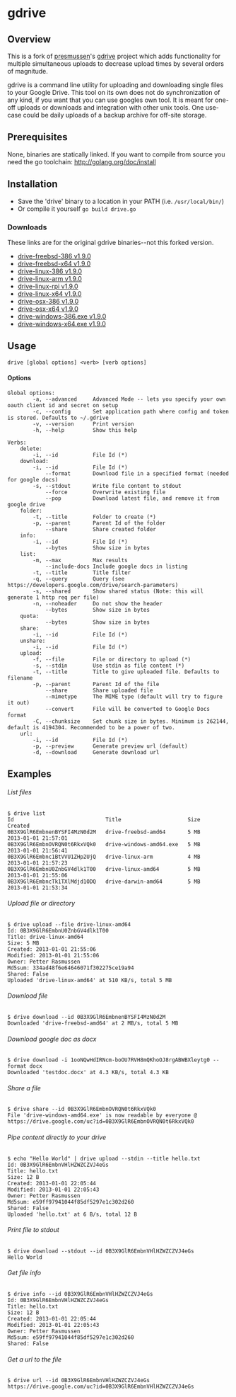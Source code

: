 gdrive
======


## Overview
This is a fork of [presmussen](https://github.com/prasmussen)'s [gdrive](https://github.com/prasmussen/gdrive) project which adds functionality for multiple simultaneous uploads to decrease upload times by several orders of magnitude.

gdrive is a command line utility for uploading and downloading single files to your Google Drive.
This tool on its own does not do synchronization of any kind, if you want that you can use googles own tool.
It is meant for one-off uploads or downloads and integration with other unix tools. One use-case could be
daily uploads of a backup archive for off-site storage.

## Prerequisites
None, binaries are statically linked.
If you want to compile from source you need the go toolchain: http://golang.org/doc/install

## Installation
- Save the 'drive' binary to a location in your PATH (i.e. `/usr/local/bin/`)
- Or compile it yourself `go build drive.go`

### Downloads
These links are for the original gdrive binaries--not this forked version.
- [drive-freebsd-386 v1.9.0](https://drive.google.com/uc?id=0B3X9GlR6EmbnNkdVSU1oNUoyQ0U)
- [drive-freebsd-x64 v1.9.0](https://drive.google.com/uc?id=0B3X9GlR6EmbnZTdTTlM2Y1ViV1E)
- [drive-linux-386 v1.9.0](https://drive.google.com/uc?id=0B3X9GlR6EmbnUWZGRmYxVUU2M00)
- [drive-linux-arm v1.9.0](https://drive.google.com/uc?id=0B3X9GlR6EmbnajNmMVU1TDdIWmc)
- [drive-linux-rpi v1.9.0](https://drive.google.com/uc?id=0B3X9GlR6EmbnTVh2SlQyN1FPM3c)
- [drive-linux-x64 v1.9.0](https://drive.google.com/uc?id=0B3X9GlR6Embnb095MGxEYmJhY2c)
- [drive-osx-386 v1.9.0](https://drive.google.com/uc?id=0B3X9GlR6EmbnbEpXdlhza25zT1U)
- [drive-osx-x64 v1.9.0](https://drive.google.com/uc?id=0B3X9GlR6EmbnVjIzMDRqck1aekE)
- [drive-windows-386.exe v1.9.0](https://drive.google.com/uc?id=0B3X9GlR6EmbnTXlSc1FqV1dvSTQ)
- [drive-windows-x64.exe v1.9.0](https://drive.google.com/uc?id=0B3X9GlR6EmbnZ3gyeGw4d3ozbUk)

## Usage
    drive [global options] <verb> [verb options]

#### Options
    Global options:
            -a, --advanced     Advanced Mode -- lets you specify your own oauth client id and secret on setup
            -c, --config       Set application path where config and token is stored. Defaults to ~/.gdrive
            -v, --version      Print version
            -h, --help         Show this help

    Verbs:
        delete:
            -i, --id           File Id (*)
        download:
            -i, --id           File Id (*)
                --format       Download file in a specified format (needed for google docs)
            -s, --stdout       Write file content to stdout
                --force        Overwrite existing file
                --pop          Download latest file, and remove it from google drive
        folder:
            -t, --title        Folder to create (*)
            -p, --parent       Parent Id of the folder
                --share        Share created folder
        info:
            -i, --id           File Id (*)
                --bytes        Show size in bytes
        list:
            -m, --max          Max results
                --include-docs Include google docs in listing
            -t, --title        Title filter
            -q, --query        Query (see https://developers.google.com/drive/search-parameters)
            -s, --shared       Show shared status (Note: this will generate 1 http req per file)
            -n, --noheader     Do not show the header
                --bytes        Show size in bytes
        quota:
                --bytes        Show size in bytes
        share:
            -i, --id           File Id (*)
        unshare:
            -i, --id           File Id (*)
        upload:
            -f, --file         File or directory to upload (*)
            -s, --stdin        Use stdin as file content (*)
            -t, --title        Title to give uploaded file. Defaults to filename
            -p, --parent       Parent Id of the file
                --share        Share uploaded file
                --mimetype     The MIME type (default will try to figure it out)
                --convert      File will be converted to Google Docs format
            -C, --chunksize    Set chunk size in bytes. Minimum is 262144, default is 4194304. Recommended to be a power of two.
        url:
            -i, --id           File Id (*)
            -p, --preview      Generate preview url (default)
            -d, --download     Generate download url

## Examples
###### List files
    $ drive list
    Id                             Title                     Size     Created
    0B3X9GlR6EmbnenBYSFI4MzN0d2M   drive-freebsd-amd64       5 MB     2013-01-01 21:57:01
    0B3X9GlR6EmbnOVRQN0t6RkxVQk0   drive-windows-amd64.exe   5 MB     2013-01-01 21:56:41
    0B3X9GlR6Embnc1BtVVU1ZHp2UjQ   drive-linux-arm           4 MB     2013-01-01 21:57:23
    0B3X9GlR6EmbnU0ZnbGV4dlk1T00   drive-linux-amd64         5 MB     2013-01-01 21:55:06
    0B3X9GlR6EmbncTk1TXlMdjd1ODQ   drive-darwin-amd64        5 MB     2013-01-01 21:53:34

###### Upload file or directory
    $ drive upload --file drive-linux-amd64
    Id: 0B3X9GlR6EmbnU0ZnbGV4dlk1T00
    Title: drive-linux-amd64
    Size: 5 MB
    Created: 2013-01-01 21:55:06
    Modified: 2013-01-01 21:55:06
    Owner: Petter Rasmussen
    Md5sum: 334ad48f6e64646071f302275ce19a94
    Shared: False
    Uploaded 'drive-linux-amd64' at 510 KB/s, total 5 MB

###### Download file
    $ drive download --id 0B3X9GlR6EmbnenBYSFI4MzN0d2M
    Downloaded 'drive-freebsd-amd64' at 2 MB/s, total 5 MB

###### Download google doc as docx
    $ drive download -i 1ooNQwHdIRNcm-boOU7RVH8mQKhoOJ8rgABWBXleytg0 --format docx
    Downloaded 'testdoc.docx' at 4.3 KB/s, total 4.3 KB

###### Share a file
    $ drive share --id 0B3X9GlR6EmbnOVRQN0t6RkxVQk0
    File 'drive-windows-amd64.exe' is now readable by everyone @ https://drive.google.com/uc?id=0B3X9GlR6EmbnOVRQN0t6RkxVQk0

###### Pipe content directly to your drive
    $ echo "Hello World" | drive upload --stdin --title hello.txt
    Id: 0B3X9GlR6EmbnVHlHZWZCZVJ4eGs
    Title: hello.txt
    Size: 12 B
    Created: 2013-01-01 22:05:44
    Modified: 2013-01-01 22:05:43
    Owner: Petter Rasmussen
    Md5sum: e59ff97941044f85df5297e1c302d260
    Shared: False
    Uploaded 'hello.txt' at 6 B/s, total 12 B

###### Print file to stdout
    $ drive download --stdout --id 0B3X9GlR6EmbnVHlHZWZCZVJ4eGs
    Hello World

###### Get file info
    $ drive info --id 0B3X9GlR6EmbnVHlHZWZCZVJ4eGs
    Id: 0B3X9GlR6EmbnVHlHZWZCZVJ4eGs
    Title: hello.txt
    Size: 12 B
    Created: 2013-01-01 22:05:44
    Modified: 2013-01-01 22:05:43
    Owner: Petter Rasmussen
    Md5sum: e59ff97941044f85df5297e1c302d260
    Shared: False

###### Get a url to the file
    $ drive url --id 0B3X9GlR6EmbnVHlHZWZCZVJ4eGs
    https://drive.google.com/uc?id=0B3X9GlR6EmbnVHlHZWZCZVJ4eGs

